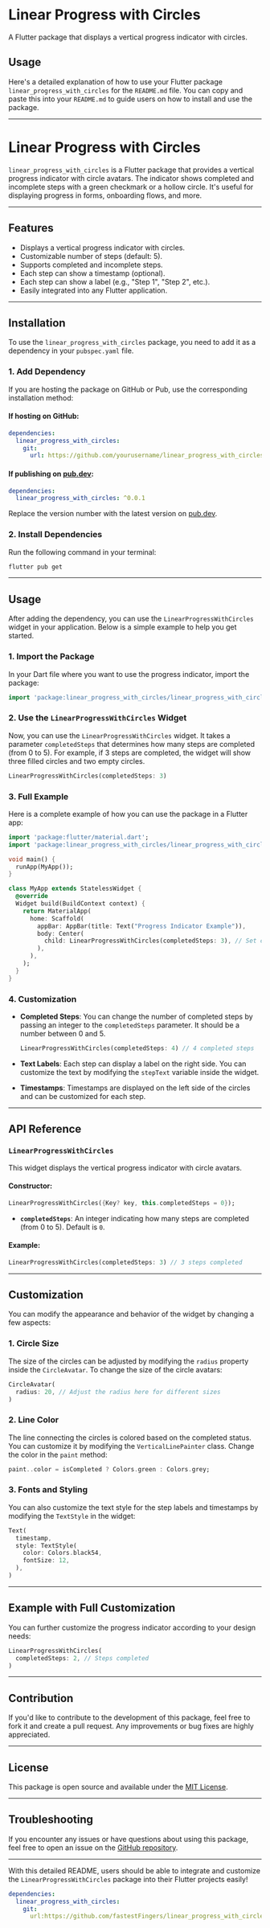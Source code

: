 # Linear Progress with Circles

A Flutter package that displays a vertical progress indicator with circles.

## Usage

Here's a detailed explanation of how to use your Flutter package `linear_progress_with_circles` for the `README.md` file. You can copy and paste this into your `README.md` to guide users on how to install and use the package.

---

# Linear Progress with Circles

`linear_progress_with_circles` is a Flutter package that provides a vertical progress indicator with circle avatars. The indicator shows completed and incomplete steps with a green checkmark or a hollow circle. It's useful for displaying progress in forms, onboarding flows, and more.

---

## Features

- Displays a vertical progress indicator with circles.
- Customizable number of steps (default: 5).
- Supports completed and incomplete steps.
- Each step can show a timestamp (optional).
- Each step can show a label (e.g., "Step 1", "Step 2", etc.).
- Easily integrated into any Flutter application.

---

## Installation

To use the `linear_progress_with_circles` package, you need to add it as a dependency in your `pubspec.yaml` file.

### 1. Add Dependency

If you are hosting the package on GitHub or Pub, use the corresponding installation method:

#### If hosting on GitHub:

```yaml
dependencies:
  linear_progress_with_circles:
    git:
      url: https://github.com/yourusername/linear_progress_with_circles.git
```

#### If publishing on [pub.dev](https://pub.dev):

```yaml
dependencies:
  linear_progress_with_circles: ^0.0.1
```

Replace the version number with the latest version on [pub.dev](https://pub.dev/packages/linear_progress_with_circles).

### 2. Install Dependencies

Run the following command in your terminal:

```bash
flutter pub get
```

---

## Usage

After adding the dependency, you can use the `LinearProgressWithCircles` widget in your application. Below is a simple example to help you get started.

### 1. Import the Package

In your Dart file where you want to use the progress indicator, import the package:

```dart
import 'package:linear_progress_with_circles/linear_progress_with_circles.dart';
```

### 2. Use the `LinearProgressWithCircles` Widget

Now, you can use the `LinearProgressWithCircles` widget. It takes a parameter `completedSteps` that determines how many steps are completed (from 0 to 5). For example, if 3 steps are completed, the widget will show three filled circles and two empty circles.

```dart
LinearProgressWithCircles(completedSteps: 3)
```

### 3. Full Example

Here is a complete example of how you can use the package in a Flutter app:

```dart
import 'package:flutter/material.dart';
import 'package:linear_progress_with_circles/linear_progress_with_circles.dart';

void main() {
  runApp(MyApp());
}

class MyApp extends StatelessWidget {
  @override
  Widget build(BuildContext context) {
    return MaterialApp(
      home: Scaffold(
        appBar: AppBar(title: Text("Progress Indicator Example")),
        body: Center(
          child: LinearProgressWithCircles(completedSteps: 3), // Set completed steps
        ),
      ),
    );
  }
}
```

### 4. Customization

- **Completed Steps**: You can change the number of completed steps by passing an integer to the `completedSteps` parameter. It should be a number between 0 and 5.
  
  ```dart
  LinearProgressWithCircles(completedSteps: 4) // 4 completed steps
  ```

- **Text Labels**: Each step can display a label on the right side. You can customize the text by modifying the `stepText` variable inside the widget.

- **Timestamps**: Timestamps are displayed on the left side of the circles and can be customized for each step.

---

## API Reference

### `LinearProgressWithCircles`

This widget displays the vertical progress indicator with circle avatars.

#### Constructor:

```dart
LinearProgressWithCircles({Key? key, this.completedSteps = 0});
```

- **`completedSteps`**: An integer indicating how many steps are completed (from 0 to 5). Default is `0`.

#### Example:

```dart
LinearProgressWithCircles(completedSteps: 3) // 3 steps completed
```

---

## Customization

You can modify the appearance and behavior of the widget by changing a few aspects:

### 1. Circle Size

The size of the circles can be adjusted by modifying the `radius` property inside the `CircleAvatar`. To change the size of the circle avatars:

```dart
CircleAvatar(
  radius: 20, // Adjust the radius here for different sizes
)
```

### 2. Line Color

The line connecting the circles is colored based on the completed status. You can customize it by modifying the `VerticalLinePainter` class. Change the color in the `paint` method:

```dart
paint..color = isCompleted ? Colors.green : Colors.grey;
```

### 3. Fonts and Styling

You can also customize the text style for the step labels and timestamps by modifying the `TextStyle` in the widget:

```dart
Text(
  timestamp, 
  style: TextStyle(
    color: Colors.black54,
    fontSize: 12,
  ),
)
```

---

## Example with Full Customization

You can further customize the progress indicator according to your design needs:

```dart
LinearProgressWithCircles(
  completedSteps: 2, // Steps completed
)
```

---

## Contribution

If you'd like to contribute to the development of this package, feel free to fork it and create a pull request. Any improvements or bug fixes are highly appreciated.

---

## License

This package is open source and available under the [MIT License](LICENSE).

---

## Troubleshooting

If you encounter any issues or have questions about using this package, feel free to open an issue on the [GitHub repository](https://github.com/yourusername/linear_progress_with_circles/issues).

---

With this detailed README, users should be able to integrate and customize the `LinearProgressWithCircles` package into their Flutter projects easily!

```yaml
dependencies:
  linear_progress_with_circles:
    git:
      url:https://github.com/fastestFingers/linear_progress_with_circles.git

